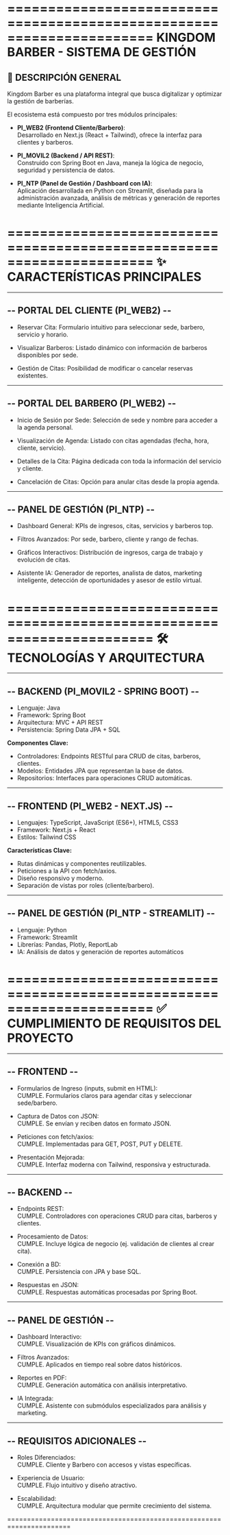 ======================================================================
                 KINGDOM BARBER - SISTEMA DE GESTIÓN
======================================================================

📖 DESCRIPCIÓN GENERAL
----------------------

Kingdom Barber es una plataforma integral que busca digitalizar y optimizar
la gestión de barberías.  

El ecosistema está compuesto por tres módulos principales:

- **PI_WEB2 (Frontend Cliente/Barbero)**:  
  Desarrollado en Next.js (React + Tailwind), ofrece la interfaz para 
  clientes y barberos.

- **PI_MOVIL2 (Backend / API REST)**:  
  Construido con Spring Boot en Java, maneja la lógica de negocio, 
  seguridad y persistencia de datos.

- **PI_NTP (Panel de Gestión / Dashboard con IA)**:  
  Aplicación desarrollada en Python con Streamlit, diseñada para la 
  administración avanzada, análisis de métricas y generación de reportes 
  mediante Inteligencia Artificial.

======================================================================
                   ✨ CARACTERÍSTICAS PRINCIPALES
======================================================================

-----------------------------
-- PORTAL DEL CLIENTE (PI_WEB2) --
-----------------------------

- Reservar Cita:
  Formulario intuitivo para seleccionar sede, barbero, servicio y horario.

- Visualizar Barberos:
  Listado dinámico con información de barberos disponibles por sede.

- Gestión de Citas:
  Posibilidad de modificar o cancelar reservas existentes.

-----------------------------
-- PORTAL DEL BARBERO (PI_WEB2) --
-----------------------------

- Inicio de Sesión por Sede:
  Selección de sede y nombre para acceder a la agenda personal.

- Visualización de Agenda:
  Listado con citas agendadas (fecha, hora, cliente, servicio).

- Detalles de la Cita:
  Página dedicada con toda la información del servicio y cliente.

- Cancelación de Citas:
  Opción para anular citas desde la propia agenda.

-----------------------------
-- PANEL DE GESTIÓN (PI_NTP) --
-----------------------------

- Dashboard General:
  KPIs de ingresos, citas, servicios y barberos top.

- Filtros Avanzados:
  Por sede, barbero, cliente y rango de fechas.

- Gráficos Interactivos:
  Distribución de ingresos, carga de trabajo y evolución de citas.

- Asistente IA:
  Generador de reportes, analista de datos, marketing inteligente, 
  detección de oportunidades y asesor de estilo virtual.

======================================================================
               🛠️ TECNOLOGÍAS Y ARQUITECTURA
======================================================================

-----------------------------
-- BACKEND (PI_MOVIL2 - SPRING BOOT) --
-----------------------------

- Lenguaje: Java
- Framework: Spring Boot
- Arquitectura: MVC + API REST
- Persistencia: Spring Data JPA + SQL

**Componentes Clave:**
- Controladores: Endpoints RESTful para CRUD de citas, barberos, clientes.
- Modelos: Entidades JPA que representan la base de datos.
- Repositorios: Interfaces para operaciones CRUD automáticas.

-----------------------------
-- FRONTEND (PI_WEB2 - NEXT.JS) --
-----------------------------

- Lenguajes: TypeScript, JavaScript (ES6+), HTML5, CSS3
- Framework: Next.js + React
- Estilos: Tailwind CSS

**Características Clave:**
- Rutas dinámicas y componentes reutilizables.
- Peticiones a la API con fetch/axios.
- Diseño responsivo y moderno.
- Separación de vistas por roles (cliente/barbero).

-----------------------------
-- PANEL DE GESTIÓN (PI_NTP - STREAMLIT) --
-----------------------------

- Lenguaje: Python
- Framework: Streamlit
- Librerías: Pandas, Plotly, ReportLab
- IA: Análisis de datos y generación de reportes automáticos

======================================================================
        ✅ CUMPLIMIENTO DE REQUISITOS DEL PROYECTO
======================================================================

-----------------------------
-- FRONTEND --
-----------------------------

- Formularios de Ingreso (inputs, submit en HTML):  
  CUMPLE. Formularios claros para agendar citas y seleccionar sede/barbero.

- Captura de Datos con JSON:  
  CUMPLE. Se envían y reciben datos en formato JSON.

- Peticiones con fetch/axios:  
  CUMPLE. Implementadas para GET, POST, PUT y DELETE.

- Presentación Mejorada:  
  CUMPLE. Interfaz moderna con Tailwind, responsiva y estructurada.

-----------------------------
-- BACKEND --
-----------------------------

- Endpoints REST:  
  CUMPLE. Controladores con operaciones CRUD para citas, barberos y clientes.

- Procesamiento de Datos:  
  CUMPLE. Incluye lógica de negocio (ej. validación de clientes al crear cita).

- Conexión a BD:  
  CUMPLE. Persistencia con JPA y base SQL.

- Respuestas en JSON:  
  CUMPLE. Respuestas automáticas procesadas por Spring Boot.

-----------------------------
-- PANEL DE GESTIÓN --
-----------------------------

- Dashboard Interactivo:  
  CUMPLE. Visualización de KPIs con gráficos dinámicos.

- Filtros Avanzados:  
  CUMPLE. Aplicados en tiempo real sobre datos históricos.

- Reportes en PDF:  
  CUMPLE. Generación automática con análisis interpretativo.

- IA Integrada:  
  CUMPLE. Asistente con submódulos especializados para análisis y marketing.

-----------------------------
-- REQUISITOS ADICIONALES --
-----------------------------

- Roles Diferenciados:  
  CUMPLE. Cliente y Barbero con accesos y vistas específicas.

- Experiencia de Usuario:  
  CUMPLE. Flujo intuitivo y diseño atractivo.

- Escalabilidad:  
  CUMPLE. Arquitectura modular que permite crecimiento del sistema.

======================================================================
